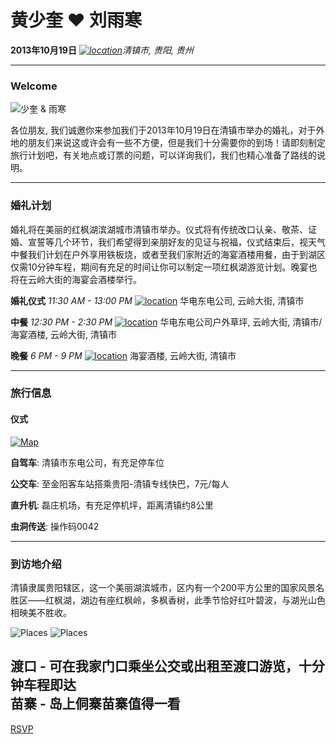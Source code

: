 # 黄少奎 ❤ 刘雨寒
**2013年10月19日**
*[![location](https://raw.github.com/shaqhuang/wedding/master/img/location.png)][1]清镇市, 贵阳, 贵州*

------------------------

### Welcome

![少奎 & 雨寒](https://raw.github.com/shaqhuang/wedding/master/img/shaq-and-yuhan.png)

各位朋友, 我们诚邀你来参加我们于2013年10月19日在清镇市举办的婚礼，对于外地的朋友们来说这或许会有一些不方便，但是我们十分需要你的到场！请即刻制定旅行计划吧，有关地点或订票的问题，可以详询我们，我们也精心准备了路线的说明。

------------------------

### 婚礼计划

婚礼将在美丽的红枫湖滨湖城市清镇市举办。仪式将有传统改口认亲、敬茶、证婚、宣誓等几个环节，我们希望得到亲朋好友的见证与祝福，仪式结束后，视天气中餐我们计划在户外享用铁板烧，或者至我们家附近的海宴酒楼用餐，由于到湖区仅需10分钟车程，期间有充足的时间让你可以制定一项红枫湖游览计划。晚宴也将在云岭大街的海宴会酒楼举行。

**婚礼仪式** *11:30 AM - 13:00 PM*
[![location](https://raw.github.com/shaqhuang/wedding/master/img/location.png)][1]
华电东电公司, 云岭大街, 清镇市


**中餐** *12:30 PM - 2:30 PM*
[![location](https://raw.github.com/shaqhuang/wedding/master/img/location.png)][3]
华电东电公司户外草坪, 云岭大街, 清镇市/海宴酒楼, 云岭大街, 清镇市


**晚餐** *6 PM - 9 PM*
[![location](https://raw.github.com/shaqhuang/wedding/master/img/location.png)][2]
海宴酒楼, 云岭大街, 清镇市

------------------------

### 旅行信息

#### 仪式

[![Map](https://raw.github.com/shaqhuang/wedding/master/img/map.png)][1]


**自驾车**: 清镇市东电公司，有充足停车位

**公交车**: 至金阳客车站搭乘贵阳-清镇专线快巴，7元/每人

**直升机**: 磊庄机场，有充足停机坪，距离清镇约8公里

**虫洞传送**: 操作码0042 


------------------------

### 到访地介绍

清镇隶属贵阳辖区，这一个美丽湖滨城市，区内有一个200平方公里的国家风景名胜区——红枫湖，湖边有座红枫岭，多枫香树，此季节恰好红叶碧波，与湖光山色相映美不胜收。

![Places](https://raw.github.com/shaqhuang/wedding/master/img/hongfeng-map.png)
![Places](https://raw.github.com/shaqhuang/wedding/master/img/all.png)

**渡口** - 可在我家门口乘坐公交或出租至渡口游览，十分钟车程即达  
**苗寨** - 岛上侗寨苗寨值得一看
------------------------

[RSVP](https://github.com/rayber/wedding/issues)

[1]: http://j.map.baidu.com/Fyb4l
[2]: http://j.map.baidu.com/CQmAl
[3]: http://j.map.baidu.com/Fyb4l
